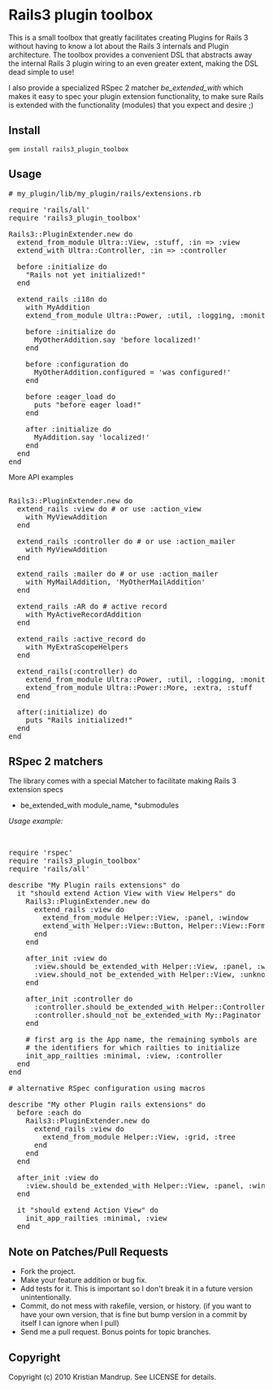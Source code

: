 # Rails3 plugin toolbox

This is a small toolbox that greatly facilitates creating Plugins for Rails 3 without having to know a lot about the Rails 3 internals and Plugin architecture.
The toolbox provides a convenient DSL that abstracts away the internal Rails 3 plugin wiring to an even greater extent, making the DSL dead simple to use!

I also provide a specialized RSpec 2 matcher *be_extended_with* which makes it easy to spec your plugin extension functionality, to make sure Rails is extended with
the functionality (modules) that you expect and desire ;)

## Install

<code>gem install rails3_plugin_toolbox</code>

## Usage

<pre>
# my_plugin/lib/my_plugin/rails/extensions.rb      

require 'rails/all'
require 'rails3_plugin_toolbox'

Rails3::PluginExtender.new do
  extend_from_module Ultra::View, :stuff, :in => :view 
  extend_with Ultra::Controller, :in => :controller

  before :initialize do
    "Rails not yet initialized!"
  end      

  extend_rails :i18n do
    with MyAddition
    extend_from_module Ultra::Power, :util, :logging, :monitor

    before :initialize do
      MyOtherAddition.say 'before localized!'
    end      

    before :configuration do
      MyOtherAddition.configured = 'was configured!'      
    end

    before :eager_load do
      puts "before eager load!"
    end

    after :initialize do
      MyAddition.say 'localized!'
    end      
  end
end
</pre>

More API examples

<pre>                        
Rails3::PluginExtender.new do  
  extend_rails :view do # or use :action_view
    with MyViewAddition
  end

  extend_rails :controller do # or use :action_mailer
    with MyViewAddition
  end

  extend_rails :mailer do # or use :action_mailer
    with MyMailAddition, 'MyOtherMailAddition'
  end

  extend_rails :AR do # active record
    with MyActiveRecordAddition
  end

  extend_rails :active_record do
    with MyExtraScopeHelpers
  end

  extend_rails(:controller) do
    extend_from_module Ultra::Power, :util, :logging, :monitor
    extend_from_module Ultra::Power::More, :extra, :stuff
  end  
  
  after(:initialize) do
    puts "Rails initialized!"
  end    
end
</pre>

## RSpec 2 matchers

The library comes with a special Matcher to facilitate making Rails 3 extension specs

* be_extended_with module_name, *submodules

_Usage example:_

<pre>   
                   
require 'rspec'
require 'rails3_plugin_toolbox'
require 'rails/all'  

describe "My Plugin rails extensions" do
  it "should extend Action View with View Helpers" do
    Rails3::PluginExtender.new do
      extend_rails :view do          
        extend_from_module Helper::View, :panel, :window
        extend_with Helper::View::Button, Helper::View::Form
      end
    end

    after_init :view do
      :view.should be_extended_with Helper::View, :panel, :window, :button, :form
      :view.should_not be_extended_with Helper::View, :unknown
    end

    after_init :controller do
      :controller.should be_extended_with Helper::Controller, :stuff
      :controller.should_not be_extended_with My::Paginator
    end

    # first arg is the App name, the remaining symbols are 
    # the identifiers for which railties to initialize
    init_app_railties :minimal, :view, :controller
  end  
end

# alternative RSpec configuration using macros

describe "My other Plugin rails extensions" do
  before :each do
    Rails3::PluginExtender.new do
      extend_rails :view do          
        extend_from_module Helper::View, :grid, :tree      
      end        
    end
  end

  after_init :view do
    :view.should be_extended_with Helper::View, :panel, :window, :button, :form
  end

  it "should extend Action View" do      
    init_app_railties :minimal, :view
  end
</pre>

## Note on Patches/Pull Requests
 
* Fork the project.
* Make your feature addition or bug fix.
* Add tests for it. This is important so I don't break it in a
  future version unintentionally.
* Commit, do not mess with rakefile, version, or history.
  (if you want to have your own version, that is fine but bump version in a commit by itself I can ignore when I pull)
* Send me a pull request. Bonus points for topic branches.

## Copyright

Copyright (c) 2010 Kristian Mandrup. See LICENSE for details.
